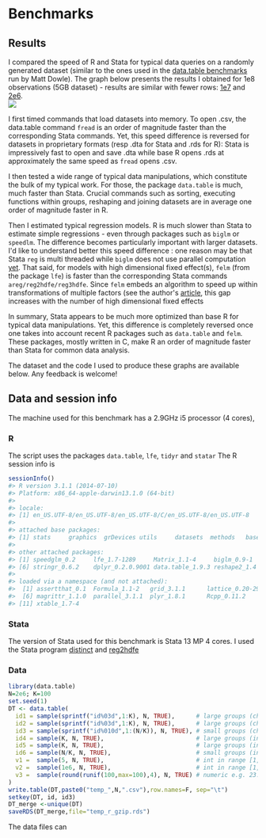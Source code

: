 # Benchmarks

## Results
I compared the speed of R and Stata for typical data queries on a randomly generated dataset (similar to the ones used in the [data.table benchmarks](https://github.com/Rdatatable/data.table/wiki/Benchmarks-%3A-Grouping) run by Matt Dowle). The graph below presents the results I obtained for 1e8 observations (5GB dataset) - results are similar with fewer rows: [1e7](https://github.com/matthieugomez/benchmark-stata-r/output/1e7.png) and [2e6](https://github.com/matthieugomez/benchmark-stata-r/output/2e6.png).  
<img class = "img-responsive"  src="http://www.princeton.edu/~mattg/statar/pictures/1e8.png" />

I first timed commands that load datasets into memory. To open .csv, the data.table command `fread` is an order of magnitude faster than the corresponding Stata commands. Yet, this speed difference is reversed for datasets in proprietary formats (resp .dta for Stata and .rds for R): Stata is impressively fast to open and save .dta while base R opens .rds at approximately the same speed as `fread` opens .csv.

I then tested a wide range of typical data manipulations, which constitute the bulk of my typical work. For those, the package `data.table` is much, much faster than Stata. Crucial commands such as sorting, executing functions within groups, reshaping and joining datasets are in average one order of magnitude faster in R. 

Then I estimated typical regression models. R is much slower than Stata to estimate simple regressions - even through packages such as `biglm` or `speedlm`. The difference becomes particularly important with larger datasets. I'd like to understand better this speed difference : one reason may be that Stata `reg` is multi threaded while `biglm` does not use parallel computation [yet](http://notstatschat.tumblr.com/post/54900159212/big-data-linear-models). That said, for models with high dimensional fixed effect(s), `felm` (from the package `lfe`) is faster than the corresponding Stata commands `areg/reg2hdfe/reg3hdfe`. Since `felm` embeds an algorithm to speed up within transformations of multiple factors (see the author's [article](http://journal.r-project.org/archive/2013-2/gaure.pdf), this gap increases with the number of high dimensional fixed effects

In summary, Stata appears to be much more optimized than base R for typical data manipulations. Yet, this difference is completely reversed once one takes into account recent R packages such as `data.table` and `felm`. These packages, mostly written in C, make R an order of magnitude faster than Stata for common data analysis.

The dataset and the code I used to produce these graphs are available below. Any feedback is welcome!

## Data and session info

The machine used for this benchmark has a 2.9GHz i5 processor (4 cores),

### R
The script uses the packages `data.table`, `lfe`, `tidyr` and `statar`
The R session info is 
````R
sessionInfo()
#> R version 3.1.1 (2014-07-10)
#> Platform: x86_64-apple-darwin13.1.0 (64-bit)
#> 
#> locale:
#> [1] en_US.UTF-8/en_US.UTF-8/en_US.UTF-8/C/en_US.UTF-8/en_US.UTF-8
#> 
#> attached base packages:
#> [1] stats     graphics  grDevices utils     datasets  methods   base     
#> 
#> other attached packages:
#> [1] speedglm_0.2     lfe_1.7-1289     Matrix_1.1-4     biglm_0.9-1      DBI_0.3.0       
#> [6] stringr_0.6.2    dplyr_0.2.0.9001 data.table_1.9.3 reshape2_1.4    
#> 
#> loaded via a namespace (and not attached):
#>  [1] assertthat_0.1  Formula_1.1-2   grid_3.1.1      lattice_0.20-29 lazyeval_0.1.5 
#>  [6] magrittr_1.1.0  parallel_3.1.1  plyr_1.8.1      Rcpp_0.11.2     tools_3.1.1    
#> [11] xtable_1.7-4   
````

### Stata

The version of Stata used for this benchmark is Stata 13 MP 4 cores. I used the Stata program [distinct](https://ideas.repec.org/c/boc/bocode/s424201.html) and [reg2hdfe](https://ideas.repec.org/c/boc/bocode/s457101.html)


### Data
````r
library(data.table)
N=2e6; K=100
set.seed(1)
DT <- data.table(
  id1 = sample(sprintf("id%03d",1:K), N, TRUE),      # large groups (char)
  id2 = sample(sprintf("id%03d",1:K), N, TRUE),      # large groups (char)
  id3 = sample(sprintf("id%010d",1:(N/K)), N, TRUE), # small groups (char)
  id4 = sample(K, N, TRUE),                          # large groups (int)
  id5 = sample(K, N, TRUE),                          # large groups (int)
  id6 = sample(N/K, N, TRUE),                        # small groups (int)
  v1 =  sample(5, N, TRUE),                          # int in range [1,5]
  v2 =  sample(1e6, N, TRUE),                        # int in range [1,1e6]
  v3 =  sample(round(runif(100,max=100),4), N, TRUE) # numeric e.g. 23.5749
)
write.table(DT,paste0("temp_",N,".csv"),row.names=F, sep="\t")
setkey(DT, id, id3)
DT_merge <-unique(DT)
saveRDS(DT_merge,file="temp_r_gzip.rds") 
````	

The data files can



````